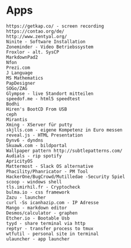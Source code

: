 # Apps
    https://getkap.co/ - screen recording
    https://contao.org/de/
    http://www.zentyal.org/
    Ninite - Software Installation
    Zoneminder - Video Betriebssystem
    Froxlor - alt. SysCP
    MarkdownPad2
    Nfon
    Prezi.com
    J Language 
    MS Mathematics
    PapDesigner
    SOGo/ZAG
    Glympse - live Standort mitteilen
    speedof.me - html5 speedtest
    Bodhi 
    Hiren's BootCD From USB
    ceph
    Mirantis
    Xming - XServer für putty
    skjlls.com - eigene Kompetenz in Euro messen
    reveal.js - HTML Presentation
    Dynv6 - dyndns
    Skuawk.com - bildportal
    Wallpaper pattern http://subtlepatterns.com/
    Audials - rip spotify
    ApricityOS
    Mattermost - Slack OS alternative
    Phacility/Phanricator - PM Tool
    HackerOne/BugCrowd/Mutilledae -Security Spiel
    scoop - windows shell
    tls.imirhil.fr - Cryptocheck
    bulma.io - css framework
    Zazu - launcher
    curl -Ss icanhazip.com - IP Adresse
    Mango - markdown editor
    Desmos/calculator - graphen
    Etcher.io - Bootable Usb
    tyyd - share terminal via http
    reptyr - transfer process to tmux
    wtfutil - personal site in terminal
    ulauncher - app launcher


